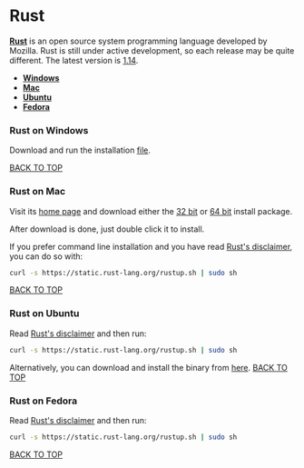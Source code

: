 Rust
====
[**Rust**](http://www.rust-lang.org) is an open source system programming language developed by Mozilla.  Rust is still under active development, so each release may be quite different.  The latest version is [1.14](https://blog.rust-lang.org/2016/12/22/Rust-1.14.html).

* [**Windows**](#rust-on-windows)
* [**Mac**](#rust-on-mac)
* [**Ubuntu**](#rust-on-ubuntu)
* [**Fedora**](#rust-on-fedora)

### Rust on Windows
Download and run the installation [file](https://static.rust-lang.org/rustup/dist/i686-pc-windows-gnu/rustup-init.exe).

[BACK TO TOP](https://github.com/ctrl-alt-del/devenv/tree/master/language)



### Rust on Mac
Visit its [home page](http://www.rust-lang.org) and download either the [32 bit](https://static.rust-lang.org/dist/rust-1.14.0-i686-apple-darwin.pkg) or [64 bit](https://static.rust-lang.org/dist/rust-1.14.0-x86_64-apple-darwin.pkg) install package.

After download is done, just double click it to install.

If you prefer command line installation and you have read [Rust's disclaimer](http://doc.rust-lang.org/nightly/book/installing-rust.html), you can do so with:
```sh
curl -s https://static.rust-lang.org/rustup.sh | sudo sh
```
[BACK TO TOP](https://github.com/ctrl-alt-del/devenv/tree/master/language)



### Rust on Ubuntu
Read [Rust's disclaimer](http://doc.rust-lang.org/nightly/book/installing-rust.html) and then run:
```sh
curl -s https://static.rust-lang.org/rustup.sh | sudo sh
```

Alternatively, you can download and install the binary from [here](https://www.rust-lang.org/install.html).
[BACK TO TOP](https://github.com/ctrl-alt-del/devenv/tree/master/language)



### Rust on Fedora
Read [Rust's disclaimer](http://doc.rust-lang.org/nightly/book/installing-rust.html) and then run:
```sh
curl -s https://static.rust-lang.org/rustup.sh | sudo sh
```
[BACK TO TOP](https://github.com/ctrl-alt-del/devenv/tree/master/language)
